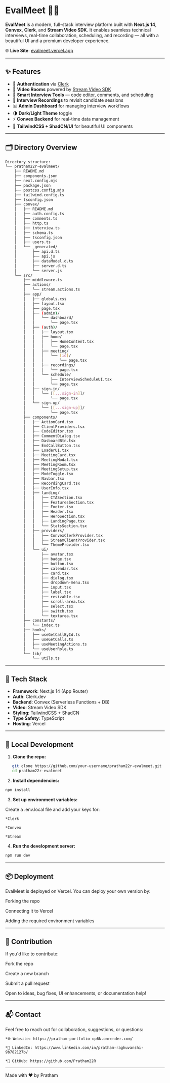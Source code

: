 # EvalMeet 🎥💬

**EvalMeet** is a modern, full-stack interview platform built with **Next.js 14**, **Convex**, **Clerk**, and **Stream Video SDK**. It enables seamless technical interviews, real-time collaboration, scheduling, and recording — all with a beautiful UI and a premium developer experience.

🌐 **Live Site**: [evalmeet.vercel.app](https://evalmeet.vercel.app)

---

## ✨ Features

- 🔐 **Authentication** via [Clerk](https://clerk.dev)
- 🎥 **Video Rooms** powered by [Stream Video SDK](https://getstream.io)
- 🧠 **Smart Interview Tools** — code editor, comments, and scheduling
- 📼 **Interview Recordings** to revisit candidate sessions
- 📊 **Admin Dashboard** for managing interview workflows
- 🌗 **Dark/Light Theme** toggle
- ⚡ **Convex Backend** for real-time data management
- 💅 **TailwindCSS + ShadCN/UI** for beautiful UI components

---

## 🗂️ Directory Overview

```bash
Directory structure:
└── pratham22r-evalmeet/
    ├── README.md
    ├── components.json
    ├── next.config.mjs
    ├── package.json
    ├── postcss.config.mjs
    ├── tailwind.config.ts
    ├── tsconfig.json
    ├── convex/
    │   ├── README.md
    │   ├── auth.config.ts
    │   ├── comments.ts
    │   ├── http.ts
    │   ├── interview.ts
    │   ├── schema.ts
    │   ├── tsconfig.json
    │   ├── users.ts
    │   └── _generated/
    │       ├── api.d.ts
    │       ├── api.js
    │       ├── dataModel.d.ts
    │       ├── server.d.ts
    │       └── server.js
    └── src/
        ├── middleware.ts
        ├── actions/
        │   └── stream.actions.ts
        ├── app/
        │   ├── globals.css
        │   ├── layout.tsx
        │   ├── page.tsx
        │   ├── (admin)/
        │   │   └── dashboard/
        │   │       └── page.tsx
        │   ├── (auth)/
        │   │   ├── layout.tsx
        │   │   ├── home/
        │   │   │   ├── HomeContent.tsx
        │   │   │   └── page.tsx
        │   │   ├── meeting/
        │   │   │   └── [id]/
        │   │   │       └── page.tsx
        │   │   ├── recordings/
        │   │   │   └── page.tsx
        │   │   └── schedule/
        │   │       ├── InterviewScheduleUI.tsx
        │   │       └── page.tsx
        │   ├── sign-in/
        │   │   └── [[...sign-in]]/
        │   │       └── page.tsx
        │   └── sign-up/
        │       └── [[...sign-up]]/
        │           └── page.tsx
        ├── components/
        │   ├── ActionCard.tsx
        │   ├── ClientProviders.tsx
        │   ├── CodeEditor.tsx
        │   ├── CommentDialog.tsx
        │   ├── DasboardBtn.tsx
        │   ├── EndCallButton.tsx
        │   ├── LoaderUI.tsx
        │   ├── MeetingCard.tsx
        │   ├── MeetingModal.tsx
        │   ├── MeetingRoom.tsx
        │   ├── MeetingSetup.tsx
        │   ├── ModeToggle.tsx
        │   ├── Navbar.tsx
        │   ├── RecordingCard.tsx
        │   ├── UserInfo.tsx
        │   ├── landing/
        │   │   ├── CTASection.tsx
        │   │   ├── FeaturesSection.tsx
        │   │   ├── Footer.tsx
        │   │   ├── Header.tsx
        │   │   ├── HeroSection.tsx
        │   │   ├── LandingPage.tsx
        │   │   └── StatsSection.tsx
        │   ├── providers/
        │   │   ├── ConvexClerkProvider.tsx
        │   │   ├── StreamClientProvider.tsx
        │   │   └── ThemeProvider.tsx
        │   └── ui/
        │       ├── avatar.tsx
        │       ├── badge.tsx
        │       ├── button.tsx
        │       ├── calendar.tsx
        │       ├── card.tsx
        │       ├── dialog.tsx
        │       ├── dropdown-menu.tsx
        │       ├── input.tsx
        │       ├── label.tsx
        │       ├── resizable.tsx
        │       ├── scroll-area.tsx
        │       ├── select.tsx
        │       ├── switch.tsx
        │       └── textarea.tsx
        ├── constants/
        │   └── index.ts
        ├── hooks/
        │   ├── useGetCallById.ts
        │   ├── useGetCalls.ts
        │   ├── useMeetingActions.ts
        │   └── useUserRole.ts
        └── lib/
            └── utils.ts
```


---

## 🚀 Tech Stack

- **Framework**: Next.js 14 (App Router)
- **Auth**: Clerk.dev
- **Backend**: Convex (Serverless Functions + DB)
- **Video**: Stream Video SDK
- **Styling**: TailwindCSS + ShadCN
- **Type Safety**: TypeScript
- **Hosting**: Vercel

---

## 🧪 Local Development

1. **Clone the repo:**
```bash
   git clone https://github.com/your-username/pratham22r-evalmeet.git
   cd pratham22r-evalmeet
```
2. **Install dependencies:**

```bash
npm install
```

3. **Set up environment variables:**

Create a .env.local file and add your keys for:

    *Clerk

    *Convex

    *Stream

4. **Run the development server:**

```bash
npm run dev
```
---

## 📦 Deployment

EvalMeet is deployed on Vercel. You can deploy your own version by:

Forking the repo

Connecting it to Vercel

Adding the required environment variables

---

## 🤝 Contribution
If you'd like to contribute:

Fork the repo

Create a new branch

Submit a pull request

Open to ideas, bug fixes, UI enhancements, or documentation help!

---

## 📬 Contact

Feel free to reach out for collaboration, suggestions, or questions:

    *🌐 Website: https://pratham-portfolio-op6k.onrender.com/

    *💼 LinkedIn: https://www.linkedin.com/in/pratham-raghuvanshi-9b782127b/

    *🐙 GitHub: https://github.com/Pratham22R

---

Made with ❤️ by Pratham